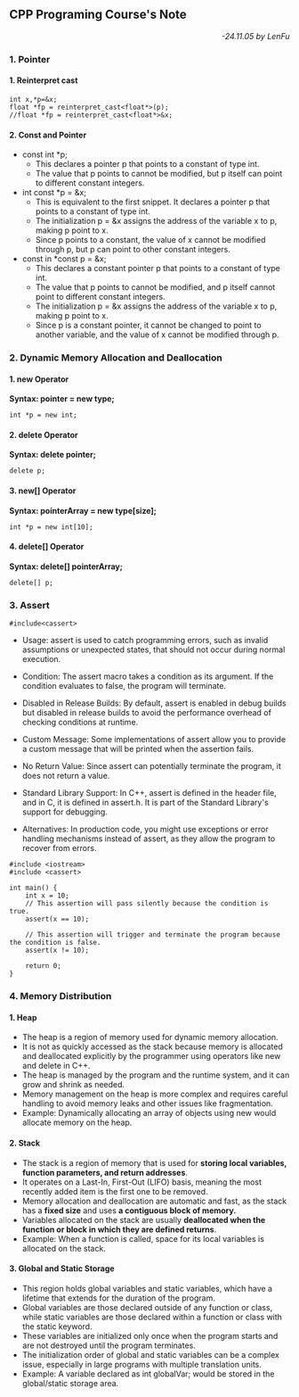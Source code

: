 ## CPP Programing Course's Note 
*<div align="right">-24.11.05 by LenFu</div>*

### 1. Pointer
#### 1. Reinterpret cast
```
int x,*p=&x;
float *fp = reinterpret_cast<float*>(p);
//float *fp = reinterpret_cast<float*>&x;
```
#### 2. Const and Pointer
- const int *p;
     - This declares a pointer p that points to a constant of type int.
    - The value that p points to cannot be modified, but p itself can point to different constant integers.
- int const *p = &x;
    - This is equivalent to the first snippet. It declares a pointer p that points to a constant of type int.
    - The initialization p = &x assigns the address of the variable x to p, making p point to x.
    - Since p points to a constant, the value of x cannot be modified through p, but p can point to other constant integers.
- const in *const p = &x;
    - This declares a constant pointer p that points to a constant of type int.
    - The value that p points to cannot be modified, and p itself cannot point to different constant integers.
    - The initialization p = &x assigns the address of the variable x to p, making p point to x.
    - Since p is a constant pointer, it cannot be changed to point to another variable, and the value of x cannot be modified through p.
### 2. Dynamic Memory Allocation and Deallocation
#### 1. new Operator
**Syntax: pointer = new type;**
```
int *p = new int;
```
#### 2. delete Operator
**Syntax: delete pointer;**
```
delete p;
```
#### 3. new[] Operator
**Syntax: pointerArray = new type[size];**
```
int *p = new int[10];
```
#### 4. delete[] Operator
**Syntax: delete[] pointerArray;**
```
delete[] p;
```

### 3. Assert
```
#include<cassert>
```
- Usage: assert is used to catch programming errors, such as invalid assumptions or unexpected states, that should not occur during normal execution.

- Condition: The assert macro takes a condition as its argument. If the condition evaluates to false, the program will terminate.

- Disabled in Release Builds: By default, assert is enabled in debug builds but disabled in release builds to avoid the performance overhead of checking conditions at runtime.

- Custom Message: Some implementations of assert allow you to provide a custom message that will be printed when the assertion fails.

- No Return Value: Since assert can potentially terminate the program, it does not return a value.

- Standard Library Support: In C++, assert is defined in the <cassert> header file, and in C, it is defined in assert.h. It is part of the Standard Library's support for debugging.

- Alternatives: In production code, you might use exceptions or error handling mechanisms instead of assert, as they allow the program to recover from errors.
```
#include <iostream>
#include <cassert>

int main() {
    int x = 10;
    // This assertion will pass silently because the condition is true.
    assert(x == 10);

    // This assertion will trigger and terminate the program because the condition is false.
    assert(x != 10);

    return 0;
}
```

### 4. Memory Distribution
#### 1. Heap
- The heap is a region of memory used for dynamic memory allocation.
- It is not as quickly accessed as the stack because memory is allocated and deallocated explicitly by the programmer using operators like new and delete in C++.
- The heap is managed by the program and the runtime system, and it can grow and shrink as needed.
- Memory management on the heap is more complex and requires careful handling to avoid memory leaks and other issues like fragmentation.
- Example: Dynamically allocating an array of objects using new would allocate memory on the heap.

#### 2. Stack
- The stack is a region of memory that is used for **storing local variables, function parameters, and return addresses**.
- It operates on a Last-In, First-Out (LIFO) basis, meaning the most recently added item is the first one to be removed.
- Memory allocation and deallocation are automatic and fast, as the stack has a **fixed size** and uses **a contiguous block of memory.**
- Variables allocated on the stack are usually **deallocated when the function or block in which they are defined returns**.
- Example: When a function is called, space for its local variables is allocated on the stack.
#### 3. Global and Static Storage
- This region holds global variables and static variables, which have a lifetime that extends for the duration of the program.
- Global variables are those declared outside of any function or class, while static variables are those declared within a function or class with the static keyword.
- These variables are initialized only once when the program starts and are not destroyed until the program terminates.
- The initialization order of global and static variables can be a complex issue, especially in large programs with multiple translation units.
- Example: A variable declared as int globalVar; would be stored in the global/static storage area.
